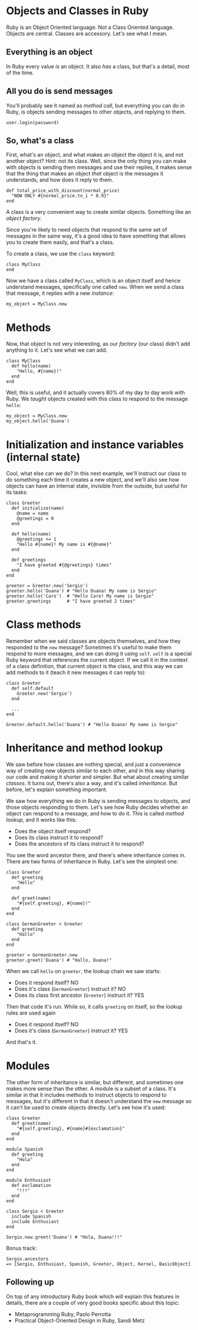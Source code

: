 # Objects and Classes in Ruby

Ruby is an Object Oriented language. Not a Class Oriented language. Objects are central. Classes are accessory. Let's see what I mean.

## Everything is an object

In Ruby every value *is* an object. It also *has* a class, but that's a detail, most of the time.

## All you do is send messages

You'll probably see it named as *method call*, but everything you can do in Ruby, is objects sending messages to other objects, and replying to them.

    user.login(password)

## So, what's a class

First, what's an object, and what makes an object the object it is, and not another object? Hint: not its class. Well, since the only thing you can make with objects is sending them messages and use their replies, it makes sense that the thing that makes an object *that* object is the messages it understands, and how does it reply to them.

    def total_price_with_discount(normal_price)
      "NOW ONLY #{normal_price.to_i * 0.9}"
    end

A class is a very convenient way to create similar objects. Something like an *object factory*.

Since you're likely to need objects that respond to the same set of messages in the same way, it's a good idea to have something that allows you to create them easily, and that's a class.

To create a class, we use the `class` keyword:

    class MyClass
    end

Now we have a class called `MyClass`, which is an object itself and hence understand messages, specifically one called `new`. When we send a class that message, it replies with a new *instance*:

    my_object = MyClass.new

# Methods

Now, that object is not very interesting, as our *factory* (our class) didn't add anything to it. Let's see what we can add.

    class MyClass
      def hello(name)
        "Hello, #{name}!"
      end
    end

Well, this is useful, and it actually covers 80% of my day to day work with Ruby. We *taught* objects created with this class to respond to the message `hello`:

    my_object = MyClass.new
    my_object.hello('Duana')

# Initialization and instance variables (internal state)

Cool, what else can we do? In this next example, we'll instruct our class to do something each time it creates a new object, and we'll also see how objects can have an internal state, invisible from the outside, but useful for its tasks:

    class Greeter
      def initialize(name)
        @name = name
        @greetings = 0
      end

      def hello(name)
        @greetings += 1
        "Hello #{name}! My name is #{@name}"
      end

      def greetings
        "I have greeted #{@greetings} times"
      end
    end

    greeter = Greeter.new('Sergio')
    greeter.hello('Duana') # "Hello Duana! My name is Sergio"
    greeter.hello('Caro')  # "Hello Caro! My name is Sergio"
    greeter.greetings      # "I have greeted 2 times"

# Class methods

Remember when we said classes are objects themselves, and how they responded to the `new` message? Sometimes it's useful to make them respond to more messages, and we can doing it using `self`. `self` is a special Ruby keyword that references the current object. If we call it in the context of a class definition, that current object is the class, and this way we can add methods to it (teach it new messages it can reply to):

    class Greeter
      def self.default
        Greeter.new('Sergio')
      end

      ...
    end

    Greeter.default.hello('Duana') # "Hello Duana! My name is Sergio"

# Inheritance and method lookup

We saw before how classes are nothing special, and just a convenience way of creating new objects similar to each other, and in this way sharing our code and making it shorter and simpler. But what about creating similar *classes*. It turns out, there's also a way, and it's called *inheritance*. But before, let's explain something important.

We saw how everything we do in Ruby is sending messages to objects, and those objects responding to them. Let's see how Ruby decides whether an object can respond to a message, and how to do it. This is called *method lookup*, and it works like this:

  * Does the object itself respond?
  * Does its class instruct it to respond?
  * Does the ancestors of its class instruct it to respond?

You see the word ancestor there, and there's where inheritance comes in. There are two forms of inheritance in Ruby. Let's see the simplest one:

    class Greeter
      def greeting
        "Hello"
      end

      def greet(name)
        "#{self.greeting}, #{name}!"
      end
    end

    class GermanGreeter < Greeter
      def greeting
        "Hallo"
      end
    end

    greeter = GermanGreeter.new
    greeter.greet('Duana') # "Hallo, Duana!"

When we call `hello` on `greeter`, the lookup chain we saw starts:

  * Does it respond itself? NO
  * Does it's class (`GermanGreeter`) instruct it? NO
  * Does its class first ancestor (`Greeter`) instruct it? YES

Then that code it's run. While so, it calls `greeting` on itself, so the lookup rules are used again

  * Does it respond itself? NO
  * Does it's class (`GermanGreeter`) instruct it? YES

And that's it.

# Modules

The other form of inheritance is similar, but different, and sometimes one makes more sense than the other. A module is a subset of a class. It's similar in that it includes methods to instruct objects to respond to messages, but it's different in that it doesn't understand the `new` message so it can't be used to create objects directly. Let's see how it's used:

    class Greeter
      def greet(name)
        "#{self.greeting}, #{name}#{exclamation}"
      end
    end

    module Spanish
      def greeting
        "Hola"
      end
    end

    module Enthusiast
      def exclamation
        "!!!"
      end
    end

    class Sergio < Greeter
      include Spanish
      include Enthusiast
    end

    Sergio.new.greet('Duana') # "Hola, Duana!!!"

Bonus track:

    Sergio.ancestors
    => [Sergio, Enthusiast, Spanish, Greeter, Object, Kernel, BasicObject]

## Following up

On top of any introductory Ruby book which will explain this features in details, there are a couple of very good books specific about this topic:

  * Metaprogramming Ruby, Paolo Perrotta
  * Practical Object-Oriented Design in Ruby, Sandi Metz

